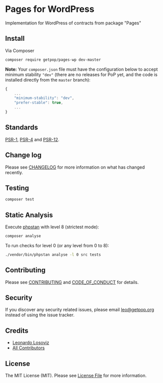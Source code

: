 # Pages for WordPress

<!--
[![Latest Version on Packagist][ico-version]][link-packagist]
[![Software License][ico-license]](LICENSE.md)
[![Build Status][ico-travis]][link-travis]
[![Coverage Status][ico-scrutinizer]][link-scrutinizer]
[![Quality Score][ico-code-quality]][link-code-quality]
[![Total Downloads][ico-downloads]][link-downloads]
-->

Implementation for WordPress of contracts from package "Pages"

## Install

Via Composer

``` bash
composer require getpop/pages-wp dev-master
```

**Note:** Your `composer.json` file must have the configuration below to accept minimum stability `"dev"` (there are no releases for PoP yet, and the code is installed directly from the `master` branch):

```javascript
{
    ...
    "minimum-stability": "dev",
    "prefer-stable": true,
    ...
}
```

<!--
## Usage

``` php
```
-->

## Standards

[PSR-1](https://www.php-fig.org/psr/psr-1), [PSR-4](https://www.php-fig.org/psr/psr-4) and [PSR-12](https://www.php-fig.org/psr/psr-12).

## Change log

Please see [CHANGELOG](CHANGELOG.md) for more information on what has changed recently.

## Testing

``` bash
composer test
```

## Static Analysis

Execute [phpstan](https://github.com/phpstan/phpstan) with level 8 (strictest mode):

``` bash
composer analyse
```

To run checks for level 0 (or any level from 0 to 8):

``` bash
./vendor/bin/phpstan analyse -l 0 src tests
```

## Contributing

Please see [CONTRIBUTING](CONTRIBUTING.md) and [CODE_OF_CONDUCT](CODE_OF_CONDUCT.md) for details.

## Security

If you discover any security related issues, please email leo@getpop.org instead of using the issue tracker.

## Credits

- [Leonardo Losoviz][link-author]
- [All Contributors][link-contributors]

## License

The MIT License (MIT). Please see [License File](LICENSE.md) for more information.

[ico-version]: https://img.shields.io/packagist/v/getpop/pages-wp.svg?style=flat-square
[ico-license]: https://img.shields.io/badge/license-MIT-brightgreen.svg?style=flat-square
[ico-travis]: https://img.shields.io/travis/getpop/pages-wp/master.svg?style=flat-square
[ico-scrutinizer]: https://img.shields.io/scrutinizer/coverage/g/getpop/pages-wp.svg?style=flat-square
[ico-code-quality]: https://img.shields.io/scrutinizer/g/getpop/pages-wp.svg?style=flat-square
[ico-downloads]: https://img.shields.io/packagist/dt/getpop/pages-wp.svg?style=flat-square

[link-packagist]: https://packagist.org/packages/getpop/pages-wp
[link-travis]: https://travis-ci.org/getpop/pages-wp
[link-scrutinizer]: https://scrutinizer-ci.com/g/getpop/pages-wp/code-structure
[link-code-quality]: https://scrutinizer-ci.com/g/getpop/pages-wp
[link-downloads]: https://packagist.org/packages/getpop/pages-wp
[link-author]: https://github.com/leoloso
[link-contributors]: ../../contributors
